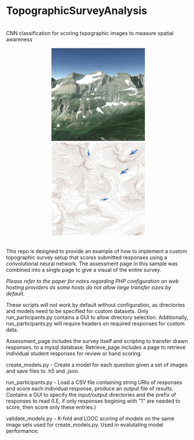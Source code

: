 # TopographicSurveyAnalysis
<br>
CNN classification for scoring topographic images to measure spatial awareness
<br>
<p align="center">
<img src="https://github.com/tbenne10/TopographicSurveyAnalysis/blob/master/Assessment_page/q1_1.png" width="256" height="256">
<img src="https://github.com/tbenne10/TopographicSurveyAnalysis/blob/master/Assessment_page/q1_2.png" width="256" height="256">
</p>
<br>
This repo is designed to provide an example of how to implement a custom topographic survey setup that scores submitted responses using a convolutional neural network. The assessment page in this sample was combined into a single page to give a visual of the entire survey. 

*Please refer to the paper for notes regarding PHP configuration on web hosting providers as some hosts do not allow large transfer sizes by default*. 

These scripts will not work by default without configuration, as directories and models need to be specified for custom datasets. Only run_participants.py contains a GUI to allow directory selection.  Additionally, run_participants.py will require headers on required responses for custom data. 

Assessment_page includes the survey itself and scripting to transfer drawn responses. to a mysql database. 
Retrieve_page includes a page to retrieve individual student responses for review or hand scoring. 

create_models.py - Create a model for each question given a set of images and save files to .h5 and .json. 

run_participants.py - Load a CSV file containing string URIs of responses and score each individual response, produce an output file of results. Contains a GUI to specify the input/output directories and the prefix of responses to read (I.E, if only responses begining with "1" are needed to score, then score only these entries.)

validate_models.py - K-fold and LOOC scoring of models on the same image sets used for create_models.py. Used in evalutating model performance. 
